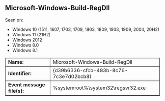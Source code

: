 ## Microsoft-Windows-Build-RegDll

Seen on:
* Windows 10 (1511, 1607, 1703, 1709, 1803, 1809, 1903, 1909, 2004, 20H2)
* Windows 11 (21H2)
* Windows 2012
* Windows 8.0
* Windows 8.1

<table border="1" class="docutils">
  <tbody>
    <tr>
      <td><b>Name:</b></td>
      <td>Microsoft-Windows-Build-RegDll</td>
    </tr>
    <tr>
      <td><b>Identifier:</b></td>
      <td>{d39b6336-cfcb-483b-8c76-7c3e7d02bcb8}</td>
    </tr>
    <tr>
      <td><b>Event message file(s):</b></td>
      <td>%systemroot%\system32\regsvr32.exe</td>
    </tr>
  </tbody>
</table>

&nbsp;

